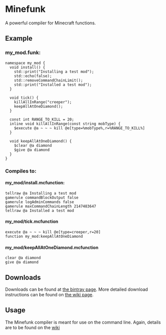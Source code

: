 # Minefunk
A powerful compiler for Minecraft functions.

## Example
### my_mod.funk:
```
namespace my_mod {
  void install() {
    std::print("Installing a test mod");
    std::echo(false);
    std::removeCommandChainLimit();
    std::print("Installed a test mod");
  }
  
  void tick() {
    killAllInRange("creeper");
    keepAllAtOneDiamond();
  }
  
  const int RANGE_TO_KILL = 20;
  inline void killAllInRange(const string mobType) {
    $execute @a ~ ~ ~ kill @e[type=%mobType%,r=%RANGE_TO_KILL%]
  }
  
  void keepAllAtOneDiamond() {
    $clear @a diamond
    $give @a diamond
  }
}
```

### Compiles to:
#### my_mod/install.mcfunction:
```
tellraw @a Installing a test mod
gamerule commandBlockOutput false
gamerule logAdminCommands false
gamerule maxCommandChainLength 2147483647
tellraw @a Installed a test mod
```
#### my_mod/tick.mcfunction
```
execute @a ~ ~ ~ kill @e[type=creeper,r=20]
function my_mod:keepAllAtOneDiamond
```
#### my_mod/keepAllAtOneDiamond.mcfunction
```
clear @a diamond
give @a diamond
```

## Downloads
Downloads can be found at [the bintray page](https://bintray.com/earthcomputer/util/minefunk). More detailed download instructions can be found on [the wiki page](https://github.com/Earthcomputer/Minefunk/wiki/Downloading).

## Usage
The Minefunk compiler is meant for use on the command line. Again, details are to be found on the [wiki](https://github.com/Earthcomputer/Minefunk/wiki)
